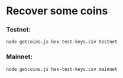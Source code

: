 # Recover some coins

### Testnet:
```
node getcoins.js hex-test-keys.csv testnet
```

### Mainnet:
```
node getcoins.js hex-test-keys.csv mainnet
```